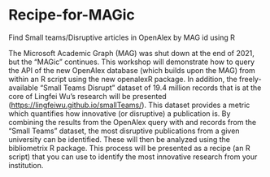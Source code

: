 # Recipe-for-MAGic
Find Small teams/Disruptive articles in OpenAlex by MAG id using R

The Microsoft Academic Graph (MAG) was shut down at the end of 2021, but the “MAGic” continues. This workshop will demonstrate how to query the API of the new OpenAlex database (which builds upon the MAG) from within an R script using the new openalexR package. In addition, the freely-available “Small Teams Disrupt” dataset of 19.4 million records that is at the core of Lingfei Wu’s research will be presented (https://lingfeiwu.github.io/smallTeams/). This dataset provides a metric which quantifies how innovative (or disruptive) a publication is. By combining the results from the OpenAlex query with and records from the “Small Teams” dataset, the most disruptive publications from a given university can be identified. These will then be analyzed using the bibliometrix R package. This process will be presented as a recipe (an R script) that you can use to identify the most innovative research from your institution.
